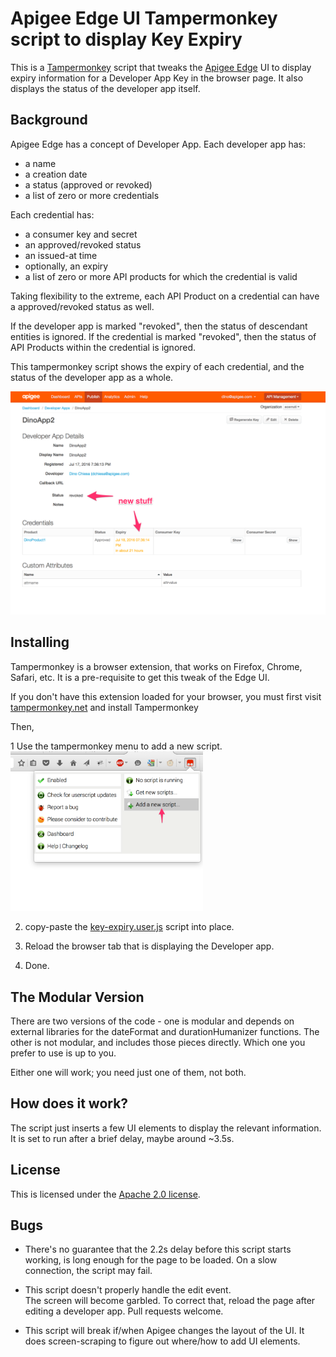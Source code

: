 # Apigee Edge UI Tampermonkey script to display Key Expiry

This is a [Tampermonkey](https://tampermonkey.net/) script that tweaks
the [Apigee Edge](https://edge.apigee.com) UI to display expiry information for a Developer App Key in the browser
page.  It also displays the status of the developer app itself.

## Background

Apigee Edge has a concept of Developer App. Each developer app has:

* a name
* a creation date
* a status (approved or revoked)
* a list of zero or more credentials

Each credential has:

* a consumer key and secret
* an approved/revoked status
* an issued-at time
* optionally, an expiry
* a list of zero or more API products for which the credential is valid

Taking flexibility to the extreme, each API Product on a credential can have a approved/revoked status as well.

If the developer app is marked "revoked", then the status of descendant entities is ignored.
If the credential is marked "revoked", then the status of API Products within the credential is ignored.

This tampermonkey script shows the expiry of each credential, and the status of the developer app as a whole. 

![screengrab](img/tampermonkey-key-expiry-example-1.png)


## Installing

Tampermonkey is a browser extension, that works on Firefox, Chrome, Safari, etc. It is a pre-requisite to get this tweak of the Edge UI. 

If you don't have this extension loaded for your browser, you must first visit  [tampermonkey.net](https://tampermonkey.net/) and install Tampermonkey

Then, 

1 Use the tampermonkey menu to add a new script.
  <img src="img/tm-add-new-script.png" width='308px'>

2. copy-paste the [key-expiry.user.js](lib/key-expiry.user.js) script into place.

3. Reload the browser tab that is displaying the Developer app.

4. Done.


## The Modular Version

There are two versions of the code - one is modular and depends on external libraries for the dateFormat and durationHumanizer functions. The other is not modular, and includes those pieces directly.  Which one you prefer to use is up to you.

Either one will work; you need just one of them, not both. 


## How does it work?

The script just inserts a few UI elements to display the relevant information. 
It is set to run after a brief delay, maybe around ~3.5s.



## License

This is licensed under the [Apache 2.0 license](LICENSE).


## Bugs

* There's no guarantee that the 2.2s delay before this script starts working, is
  long enough for the page to be loaded. On a slow connection, the script may fail. 

* This script doesn't properly handle the edit event.  
  The screen will become garbled. To correct that, reload the page after editing a developer app. Pull requests welcome.

* This script will break if/when Apigee changes the layout of the UI.
  It does screen-scraping to figure out where/how to add UI elements. 

